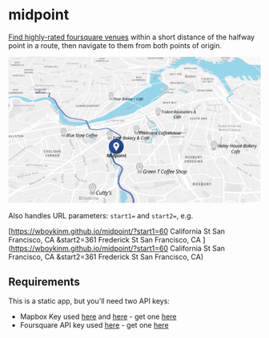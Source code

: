 # midpoint
[Find highly-rated foursquare venues](https://wboykinm.github.io/midpoint/) within a short distance of the halfway point in a route, then navigate to them from both points of origin.

![screen](screen.png)

Also handles URL parameters: `start1=` and `start2=`, e.g.

[https://wboykinm.github.io/midpoint/?start1=60 California St San Francisco, CA &start2=361 Frederick St San Francisco, CA ](https://wboykinm.github.io/midpoint/?start1=60 California St San Francisco, CA &start2=361 Frederick St San Francisco, CA)

## Requirements
This is a static app, but you'll need two API keys:

- Mapbox Key used [here](https://github.com/wboykinm/midpoint/blob/master/midpoint.js#L1) and [here](https://github.com/wboykinm/midpoint/blob/master/nav/index.html#L46) - get one [here](https://www.mapbox.com/studio/signup/)
- Foursquare API key used [here](https://github.com/wboykinm/midpoint/blob/master/midpoint.js#L118-L119) - get one [here](https://foursquare.com/developers/register)
